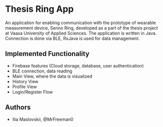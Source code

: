 # Thesis Ring App

An application for enabling communication with the prototype of wearable measurement device, Senno Ring, developed as a part of the thesis project at Vaasa University of Applied Sciences. The application is written in Java.
Connection is done via BLE, RxJava is used for data management.

## Implemented Functionality

* Firebase features (Cloud storage, database, user authentication)
* BLE connection, data reading
* Main View, where the data is visualized
* History View
* Profile View
* Login/Register Flow

## Authors

* Ilia Maslovskii, @MrFreeman0
